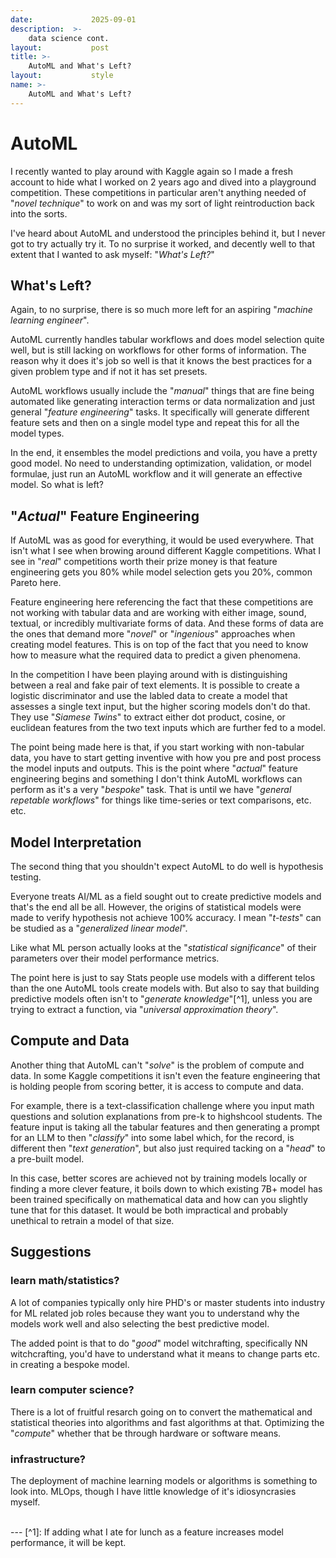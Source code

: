 ```yaml
---
date:             2025-09-01
description:  >-
    data science cont.
layout:           post
title: >-
    AutoML and What's Left?
layout:           style
name: >-
    AutoML and What's Left?
---
```


# AutoML

I recently wanted to play around with Kaggle again so I made a fresh account to hide what I worked on 2 years ago and dived into a playground competition. These competitions in particular aren't anything needed of "*novel technique*" to work  on and was my sort of light reintroduction back into the sorts.

I've heard about AutoML and understood the principles behind it, but I never got to try actually try it. To no surprise it worked, and decently well to that extent that I wanted to ask myself: "*What's Left?*"

## What's Left?

Again, to no surprise, there is so much more left for an aspiring "*machine learning engineer*".

AutoML currently handles tabular workflows and does model selection quite well, but is still lacking on workflows for other forms of information. The reason why it does it's job so well is that it knows the best practices for a given problem type and if not it has set presets.

AutoML workflows usually include the "*manual*" things that are fine being automated like generating interaction terms or data normalization and just general "*feature engineering*" tasks. It specifically will generate different feature sets and then on a single model type and repeat this for all the model types.

In the end, it ensembles the model predictions and voila, you have a pretty good model. No need to understanding optimization, validation, or model formulae, just run an AutoML workflow and it will generate an effective model. So what is left?

## "*Actual*" Feature Engineering

If AutoML was as good for everything, it would be used everywhere. That isn't what I see when browing around different Kaggle competitions. What I see in "*real*" competitions worth their prize money is that feature engineering gets you 80% while model selection gets you 20%, common Pareto here.

Feature engineering here referencing the fact that these competitions are not working with tabular data and are working with either image, sound, textual, or incredibly multivariate forms of data. And these forms of data are the ones that demand more "*novel*" or "*ingenious*" approaches when creating model features. This is on top of the fact that you need to know how to measure what the required data to predict a given phenomena.

In the competition I have been playing around with is distinguishing between a real and fake pair of text elements. It is possible to create a logistic discriminator and use the labled data to create a model that assesses a single text input, but the higher scoring models don't do that. They use "*Siamese Twins*" to extract either dot product, cosine, or euclidean features from the two text inputs which are further fed to a model.

The point being made here is that, if you start working with non-tabular data, you have to start getting inventive with how you pre and post process the model inputs and outputs. This is the point where "*actual*" feature engineering begins and something I don't think AutoML workflows can perform as it's a very "*bespoke*" task. That is until we have "*general repetable workflows*" for things like time-series or text comparisons, etc. etc.


## Model Interpretation

The second thing that you shouldn't expect AutoML to do well is hypothesis testing. 

Everyone treats AI/ML as a field sought out to create predictive models and that's the end all be all. However, the origins of statistical models were made to verify hypothesis not achieve 100% accuracy. I mean "*t-tests*" can be studied as a "*generalized linear model*".

Like what ML person actually looks at the "*statistical significance*" of their parameters over their model performance metrics.

The point here is just to say Stats people use models with a different telos than the one AutoML tools create models with. But also to say that building predictive models often isn't to "*generate knowledge*"[^1], unless you are trying to extract a function, via "*universal approximation theory*".

## Compute and Data 

Another thing that AutoML can't "*solve*" is the problem of compute and data. In some Kaggle competitions it isn't even the feature engineering that is holding people from scoring better, it is access to compute and data. 

For example, there is a text-classification challenge where you input math questions and solution explanations from pre-k to highshcool students. The feature input is taking all the tabular features and then generating a prompt for an LLM to then "*classify*" into some label which, for the record, is different then "*text generation*", but also just required tacking on a "*head*" to a pre-built model.

In this case, better scores are achieved not by training models locally or finding a more clever feature, it boils down to which existing 7B+ model has been trained specifically on mathematical data and how can you slightly tune that for this dataset. It would be both impractical and probably unethical to retrain a model of that size.

## Suggestions

### learn math/statistics?

A lot of companies typically only hire PHD's or master students into industry for ML related job roles because they want you to understand why the models work well and also selecting the best predictive model.

The added point is that to do "*good*" model witchrafting, specifically NN witchcrafting, you'd have to understand what it means to change parts etc. in creating a bespoke model.

### learn computer science?

There is a lot of fruitful resarch going on to convert the mathematical and statistical theories into algorithms and fast algorithms at that. Optimizing the "*compute*" whether that be through hardware or software means.

### infrastructure?

The deployment of machine learning models or algorithms is something to look into. MLOps, though I have little knowledge of it's idiosyncrasies myself.

<br/>
---
[^1]: If adding what I ate for lunch as a feature increases model performance, it will be kept.
